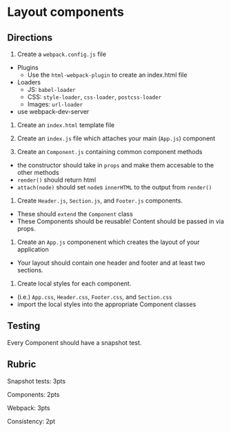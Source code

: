 # Layout components

## Directions

1. Create a `webpack.config.js` file
  * Plugins
    * Use the `html-webpack-plugin` to create an index.html file
  * Loaders
    * JS: `babel-loader`
    * CSS: `style-loader`, `css-loader`, `postcss-loader`
    * Images: `url-loader`
  * use webpack-dev-server

1. Create an `index.html` template file

1. Create an `index.js` file which attaches your main (`App.js`) component

1. Create an `Component.js` containing common component methods
  * the constructor should take in `props` and make them accesable to the other methods
  * `render()` should return html
  * `attach(node)` should set `node`s `innerHTML` to the output from `render()`

1. Create `Header.js`, `Section.js`, and `Footer.js` components.
  * These should `extend` the `Component` class
  * These Components should be reusable! Content should be passed in via props.

1. Create an `App.js` componenent which creates the layout of your application
  * Your layout should contain one header and footer and at least two sections.

1. Create local styles for each component.
  * (i.e.) `App.css`, `Header.css`, `Footer.css`, and `Section.css`
  * import the local styles into the appropriate Component classes

## Testing

Every Component should have a snapshot test.

## Rubric

Snapshot tests: 3pts

Components: 2pts

Webpack: 3pts

Consistency: 2pt
